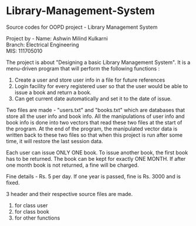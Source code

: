# Library-Management-System
Source codes for OOPD project - Library Management System

Project by -
Name: Ashwin Milind Kulkarni<br />
Branch: Electrical Engineering<br />
MIS: 111705010<br />

The project is about "Designing a basic Library Management System". It is a menu-driven program that will perform the following functions :
1) Create a user and store user info in a file for future references
2) Login facility for every registered user so that the user would be able to issue a book and return a book.
3) Can get current date automatically and set it to the date of issue.

Two files are made - "users.txt" and "books.txt" which are databases that store all the user info and book info.
All the manipulations of user info and book info is done into two vectors that read these two files at the start of the program. At the end of the program, the manipulated vector data is written back to these two files so that when this project is run after some time, it will restore the last session data.

Each user can issue ONLY ONE book. To issue another book, the first book has to be returned. The book can be kept for exactly ONE MONTH. If after one month book is not returned, a fine will be charged.

Fine details - Rs. 5 per day. If one year is passed, fine is Rs. 3000 and is fixed.

3 header and their respective source files are made.
1) for class user
2) for class book
3) for other functions
